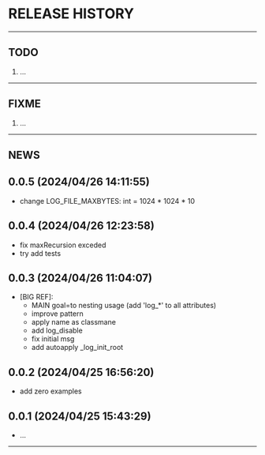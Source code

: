 # RELEASE HISTORY

********************************************************************************
## TODO
1. ...  

********************************************************************************
## FIXME
1. ...  

********************************************************************************
## NEWS

0.0.5 (2024/04/26 14:11:55)
------------------------------
- change LOG_FILE_MAXBYTES: int = 1024 * 1024 * 10  

0.0.4 (2024/04/26 12:23:58)
------------------------------
- fix maxRecursion exceded  
- try add tests  

0.0.3 (2024/04/26 11:04:07)
------------------------------
- [BIG REF]:  
	- MAIN goal=to nesting usage (add 'log_*' to all attributes)  
	- improve pattern  
	- apply name as classmane  
	- add log_disable  
	- fix initial msg  
	- add autoapply _log_init_root  

0.0.2 (2024/04/25 16:56:20)
------------------------------
- add zero examples  

0.0.1 (2024/04/25 15:43:29)
------------------------------
- ...

********************************************************************************
